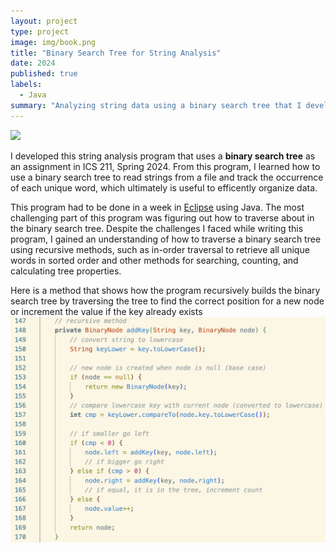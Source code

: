 ```yaml
---
layout: project
type: project
image: img/book.png
title: "Binary Search Tree for String Analysis"
date: 2024
published: true
labels:
  - Java
summary: "Analyzing string data using a binary search tree that I developed in ICS 211."
---
```


<img class="img-fluid" src="../img/vacay/vacay-home-page.png">

I developed this string analysis program that uses a <b>binary search tree</b> as an assignment in ICS 211, Spring 2024. From this program, I learned how to use a binary search tree to read strings from a file and track the occurrence of each unique word, which ultimately is useful to efficently organize data.

This program had to be done in a week in [Eclipse](https://eclipseide.org/) using Java. The most challenging part of this program was figuring out how to traverse about in the binary search tree. Despite the challenges I faced while writing this program, I gained an understanding of how to traverse a binary search tree using recursive methods, such as in-order traversal to retrieve all unique words in sorted order and other methods for searching, counting, and calculating tree properties. 

Here is a method that shows how the program recursively builds the binary search tree by traversing the tree to find the correct position for a new node or increment the value if the key already exists
<img class="img-fluid" src="../img/addKey.png">

